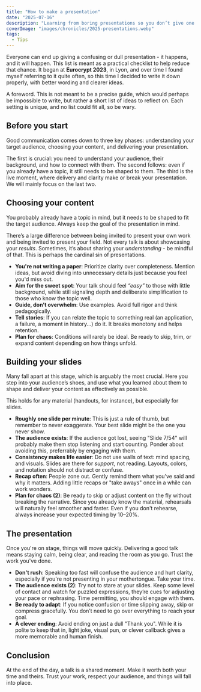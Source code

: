 ```yaml
---
title: "How to make a presentation"
date: "2025-07-16"
description: "Learning from boring presentations so you don’t give one."
coverImage: "images/chronicles/2025-presentations.webp"
tags:
  - Tips
---
```



Everyone can end up giving a confusing or dull presentation - it happens, and it will happen. This list is meant as a practical checklist to help reduce that chance. It began at **Eurocrypt 2023**, in Lyon, and over time I found myself referring to it quite often, so this time I decided to write it down properly, with better wording and clearer ideas.

A foreword. This is not meant to be a precise guide, which would perhaps be impossible to write, but rather a short list of ideas to reflect on. Each setting is unique, and no list could fit all, so be wary.


## Before you start

Good communication comes down to three key phases: understanding your target audience, choosing your content, and delivering your presentation.

The first is crucial: you need to understand your audience, their background, and how to connect with them. The second follows: even if you already have a topic, it still needs to be shaped to them. The third is the live moment, where delivery and clarity make or break your presentation. We will mainly focus on the last two.


## Choosing your content

You probably already have a topic in mind, but it needs to be shaped to fit the target audience. Always keep the goal of the presentation in mind. 

There’s a large difference between being invited to present your own work and being invited to present your field. Not every talk is about showcasing your _results_. Sometimes, it’s about sharing your _understanding_ - be mindful of that. This is perhaps the cardinal sin of presentations.

- **You're not writing a paper**: Prioritize clarity over completeness. Mention ideas, but avoid diving into unnecessary details just because you feel you'd miss out.
- **Aim for the sweet spot**: Your talk should feel _“easy”_ to those with little background, while still signaling depth and deliberate simplification to those who know the topic well.
- **Guide, don’t overwhelm**: Use examples. Avoid full rigor and think pedagogically.
- **Tell stories**: If you can relate the topic to something real (an application, a failure, a moment in history...) do it. It breaks monotony and helps retention. 
- **Plan for chaos**: Conditions will rarely be ideal. Be ready to skip, trim, or expand content depending on how things unfold.


## Building your slides 

Many fall apart at this stage, which is arguably the most crucial. Here you step into your audience’s shoes, and use what you learned about them to shape and deliver your content as effectively as possible.

This holds for any material (handouts, for instance), but especially for slides.

- **Roughly one slide per minute**: This is just a rule of thumb, but remember to never exaggerate. Your best slide might be the one you never show.
- **The audience exists**: If the audience got lost, seeing "Slide 7/54" will probably make them stop listening and start counting. Ponder about avoiding this, preferrably by engaging with them.
- **Consistency makes life easier**: Do not use walls of text: mind spacing, and visuals. Slides are there for *support*, not reading. Layouts, colors, and notation should not distract or confuse.
- **Recap often**: People zone out. Gently remind them what you’ve said and why it matters. Adding little recaps or "take aways" once in a while can work wonders.
- **Plan for chaos (2)**: Be ready to skip or adjust content on the fly without breaking the narrative. Since you already know the material, rehearsals will naturally feel smoother and faster. Even if you don't rehearse, always increase your expected timing by 10–20%. 


## The presentation

Once you're on stage, things will move quickly. Delivering a good talk means staying calm, being clear, and reading the room as you go. Trust the work you've done. 

- **Don't rush**: Speaking too fast will confuse the audience and hurt clarity, especially if you're not presenting in your mothertongue. Take your time.
- **The audience exists (2)**: Try not to stare at your slides. Keep some level of contact and watch for puzzled expressions, they’re cues for adjusting your pace or rephrasing. Time permitting, you should engage with them.
- **Be ready to adapt**: If you notice confusion or time slipping away, skip or compress gracefully. You don’t need to go over everything to reach your goal.
- **A clever ending**: Avoid ending on just a dull "Thank you". While it is polite to keep that in, light joke, visual pun, or clever callback gives a more memorable and human finish.


## Conclusion

At the end of the day, a talk is a shared moment. Make it worth both your time and theirs. Trust your work, respect your audience, and things will fall into place.


